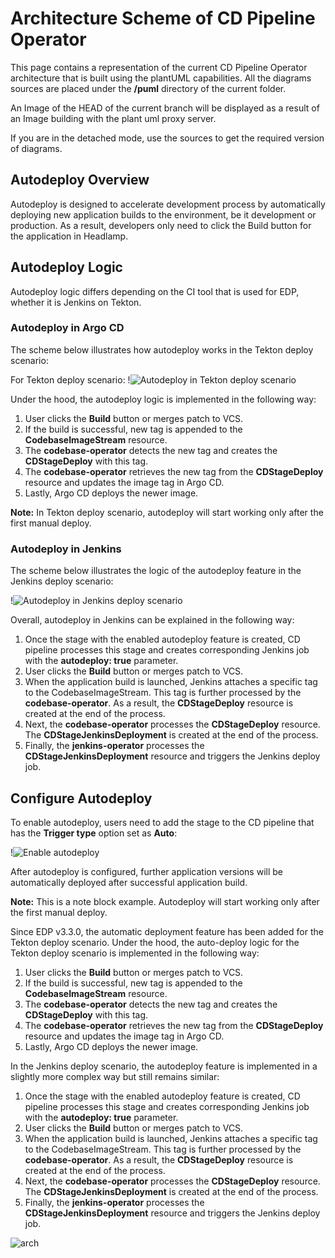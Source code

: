 # Architecture Scheme of CD Pipeline Operator

This page contains a representation of the current CD Pipeline Operator architecture that is built using the plantUML capabilities.
All the diagrams sources are placed under the **/puml** directory of the current folder.

An Image of the HEAD of the current branch will be displayed as a result of an Image building with the plant uml proxy server.

If you are in the detached mode, use the sources to get the required version of diagrams.


## Autodeploy Overview

Autodeploy is designed to accelerate development process by automatically deploying new application builds to the environment, be it development or production. As a result, developers only need to click the Build button for the application in Headlamp.

## Autodeploy Logic

Autodeploy logic differs depending on the CI tool that is used for EDP, whether it is Jenkins on Tekton.

### Autodeploy in Argo CD

The scheme below illustrates how autodeploy works in the Tekton deploy scenario:

  For Tekton deploy scenario:
  !![Autodeploy in Tekton deploy scenario](../puml/autodeploy_argo_cd.png "Autodeploy in Tekton deploy scenario")


Under the hood, the autodeploy logic is implemented in the following way:

1. User clicks the **Build** button or merges patch to VCS.
2. If the build is successful, new tag is appended to the **CodebaseImageStream** resource.
3. The **codebase-operator** detects the new tag and creates the **CDStageDeploy** with this tag.
4. The **codebase-operator** retrieves the new tag from the **CDStageDeploy** resource and updates the image tag in Argo CD.
5. Lastly, Argo CD deploys the newer image.

**Note:**  In Tekton deploy scenario, autodeploy will start working only after the first manual deploy.


### Autodeploy in Jenkins


The scheme below illustrates the logic of the autodeploy feature in the Jenkins deploy scenario:

!![Autodeploy in Jenkins deploy scenario](../puml/autodeploy_jenkins.png "Autodeploy in Jenkins deploy scenario")

Overall, autodeploy in Jenkins can be explained in the following way:

1. Once the stage with the enabled autodeploy feature is created, CD pipeline processes this stage and creates corresponding Jenkins job with the **autodeploy: true** parameter.
2. User clicks the **Build** button or merges patch to VCS.
3. When the application build is launched, Jenkins attaches a specific tag to the CodebaseImageStream. This tag is further processed by the **codebase-operator**. As a result, the **CDStageDeploy** resource is created at the end of the process.
4. Next, the **codebase-operator** processes the **CDStageDeploy** resource. The **CDStageJenkinsDeployment** is created at the end of the process.
5. Finally, the **jenkins-operator** processes the **CDStageJenkinsDeployment** resource and triggers the Jenkins deploy job.

## Configure Autodeploy

To enable autodeploy, users need to add the stage to the CD pipeline that has the **Trigger type** option set as **Auto**:

  !![Enable autodeploy](../assets/operator-guide/headlamp-autodeploy-option.png "Enable autodeploy")

After autodeploy is configured, further application versions will be automatically deployed after successful application build.

**Note:** This is a note block example. Autodeploy will start working only after the first manual deploy.


















































Since EDP v3.3.0, the automatic deployment feature has been added for the Tekton deploy scenario. Under the hood, the auto-deploy logic for the Tekton deploy scenario is implemented in the following way:

  1. User clicks the **Build** button or merges patch to VCS.
  2. If the build is successful, new tag is appended to the **CodebaseImageStream** resource.
  3. The **codebase-operator** detects the new tag and creates the **CDStageDeploy** with this tag.
  4. The **codebase-operator** retrieves the new tag from the **CDStageDeploy** resource and updates the image tag in Argo CD.
  5. Lastly, Argo CD deploys the newer image.

In the Jenkins deploy scenario, the autodeploy feature is implemented in a slightly more complex way but still remains similar:

  1. Once the stage with the enabled autodeploy feature is created, CD pipeline processes this stage and creates corresponding Jenkins job with the **autodeploy: true** parameter.
  2. User clicks the **Build** button or merges patch to VCS.
  3. When the application build is launched, Jenkins attaches a specific tag to the CodebaseImageStream. This tag is further processed by the **codebase-operator**. As a result, the **CDStageDeploy** resource is created at the end of the process.
  4. Next, the **codebase-operator** processes the **CDStageDeploy** resource. The **CDStageJenkinsDeployment** is created at the end of the process.
  5. Finally, the **jenkins-operator** processes the **CDStageJenkinsDeployment** resource and triggers the Jenkins deploy job.

![arch](https://www.plantuml.com/plantuml/proxy?src=https://raw.githubusercontent.com/epam/edp-cd-pipeline-operator/master/docs/puml/arch.puml)
